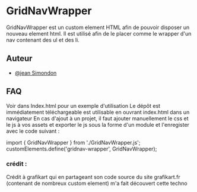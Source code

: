 
# GridNavWrapper

GridNavWrapper est un custom element HTML afin de pouvoir disposer un nouveau element html.
Il est utilisé afin de le placer comme le wrapper d'un nav contenant des ul et des li.

## Auteur

- [@jean Simondon](https://github.com/Jean-Simondon)

## FAQ

Voir dans Index.html pour un exemple d'utilisation
Le dépôt est immédiatement téléchargeable est utilisable en ouvrant index.html dans un navigateur
En cas d'ajout à un projet, il faut ajouter manuellement le css et le js à vos assets et exporter le js sous la forme d'un module et l'enregister avec le code suivant :

import { GridNavWrapper } from './GridNavWrapper.js';
customElements.define('gridnav-wrapper', GridNavWrapper);

### crédit :

Crédit à grafikart qui en partageant son code source du site grafikart.fr (contenant de nombreux custom element) m'a fait découvert cette techno

